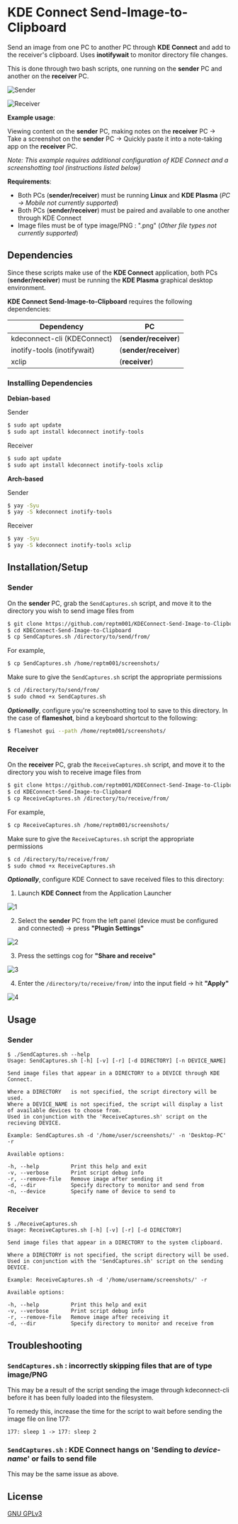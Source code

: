 # KDE Connect Send-Image-to-Clipboard

Send an image from one PC to another PC through **KDE Connect** and add to the receiver's clipboard. Uses **inotifywait** to monitor directory file changes.

This is done through two bash scripts, one running on the **sender** PC and another on the **receiver** PC.

![Sender](https://user-images.githubusercontent.com/7481414/153097537-5bd0ed9b-0e0c-480b-85d8-9651df98404b.GIF)

![Receiver](https://user-images.githubusercontent.com/7481414/153097573-9cc2c377-6448-4554-a39b-454732eafa52.GIF)

**Example usage**: 

Viewing content on the **sender** PC, making notes on the **receiver** PC -> Take a screenshot on the **sender** PC -> Quickly paste it into a note-taking app on the **receiver** PC. 

*Note: This example requires additional configuration of KDE Connect and a screenshotting tool (instructions listed below)*

**Requirements**:

- Both PCs (**sender/receiver**) must be running **Linux** and **KDE Plasma** (*PC -> Mobile not currently supported*)
- Both PCs (**sender/receiver**) must be paired and available to one another through KDE Connect
- Image files must be of type image/PNG : ".png" (*Other file types not currently supported*)

## Dependencies

Since these scripts make use of the **KDE Connect** application, both PCs (**sender/receiver**) must be running the **KDE Plasma** graphical desktop environment.

**KDE Connect Send-Image-to-Clipboard** requires the following dependencies:

| Dependency | PC |
| ---------- | -- |
| kdeconnect-cli (KDEConnect) | (**sender/receiver**) |
| inotify-tools (inotifywait) | (**sender/receiver**) |
| xclip | (**receiver**) |

### Installing Dependencies

**Debian-based**

Sender

```bash
$ sudo apt update
$ sudo apt install kdeconnect inotify-tools
```

Receiver

```bash
$ sudo apt update
$ sudo apt install kdeconnect inotify-tools xclip
```

**Arch-based**

Sender

```bash
$ yay -Syu
$ yay -S kdeconnect inotify-tools
```

Receiver

```bash
$ yay -Syu
$ yay -S kdeconnect inotify-tools xclip
```

## Installation/Setup

### Sender

On the **sender** PC, grab the `SendCaptures.sh` script, and move it to the directory you wish to send image files from

```bash
$ git clone https://github.com/reptm001/KDEConnect-Send-Image-to-Clipboard
$ cd KDEConnect-Send-Image-to-Clipboard
$ cp SendCaptures.sh /directory/to/send/from/
```

For example,

```bash
$ cp SendCaptures.sh /home/reptm001/screenshots/
```

Make sure to give the `SendCaptures.sh` script the appropriate permissions

```bash
$ cd /directory/to/send/from/
$ sudo chmod +x SendCaptures.sh
```

***Optionally***, configure you're screenshotting tool to save to this directory. In the case of **flameshot**, bind a keyboard shortcut to the following:

```bash
$ flameshot gui --path /home/reptm001/screenshots/
```

### Receiver

On the **receiver** PC, grab the `ReceiveCaptures.sh` script, and move it to the directory you wish to receive image files from

```bash
$ git clone https://github.com/reptm001/KDEConnect-Send-Image-to-Clipboard
$ cd KDEConnect-Send-Image-to-Clipboard
$ cp ReceiveCaptures.sh /directory/to/receive/from/
```

For example,

```bash
$ cp ReceiveCaptures.sh /home/reptm001/screenshots/
```

Make sure to give the `ReceiveCaptures.sh` script the appropriate permissions

```bash
$ cd /directory/to/receive/from/
$ sudo chmod +x ReceiveCaptures.sh
```

***Optionally***, configure KDE Connect to save received files to this directory:

1) Launch **KDE Connect** from the Application Launcher

![1](https://user-images.githubusercontent.com/7481414/153094519-76f1ee46-3c4e-43b2-998e-11a604e91ee4.png)

2) Select the **sender** PC from the left panel (device must be configured and connected) -> press **"Plugin Settings"**

![2](https://user-images.githubusercontent.com/7481414/153094574-c2167cc4-1f65-4115-96b8-3df236bcd55b.png)

3) Press the settings cog for **"Share and receive"**

![3](https://user-images.githubusercontent.com/7481414/153090276-543dbcf5-ca4e-4afc-a657-769b817ed6e1.png)

4) Enter the `/directory/to/receive/from/` into the input field -> hit **"Apply"**

![4](https://user-images.githubusercontent.com/7481414/153090292-2ae0852e-4bad-406f-a280-3281b86c7c14.png)

## Usage

### Sender

```
$ ./SendCaptures.sh --help
Usage: SendCaptures.sh [-h] [-v] [-r] [-d DIRECTORY] [-n DEVICE_NAME]

Send image files that appear in a DIRECTORY to a DEVICE through KDE Connect.

Where a DIRECTORY   is not specified, the script directory will be used.
Where a DEVICE_NAME is not specified, the script will display a list of available devices to choose from.
Used in conjunction with the 'ReceiveCaptures.sh' script on the recieving DEVICE.

Example: SendCaptures.sh -d '/home/user/screenshots/' -n 'Desktop-PC' -r

Available options:

-h, --help          Print this help and exit
-v, --verbose       Print script debug info
-r, --remove-file   Remove image after sending it
-d, --dir           Specify directory to monitor and send from
-n, --device        Specify name of device to send to
```

### Receiver

```
$ ./ReceiveCaptures.sh
Usage: ReceiveCaptures.sh [-h] [-v] [-r] [-d DIRECTORY]

Send image files that appear in a DIRECTORY to the system clipboard.

Where a DIRECTORY is not specified, the script directory will be used.
Used in conjunction with the 'SendCaptures.sh' script on the sending DEVICE.

Example: ReceiveCaptures.sh -d '/home/username/screenshots/' -r

Available options:

-h, --help          Print this help and exit
-v, --verbose       Print script debug info
-r, --remove-file   Remove image after receiving it
-d, --dir           Specify directory to monitor and receive from
```

## Troubleshooting

### `SendCaptures.sh` : incorrectly skipping files that are of type image/PNG

This may be a result of the script sending the image through kdeconnect-cli before it has been fully loaded into the filesystem.

To remedy this, increase the time for the script to wait before sending the image file on line 177:

```
177: sleep 1 -> 177: sleep 2
```

### `SendCaptures.sh` : KDE Connect hangs on 'Sending to *device-name*' or fails to send file

This may be the same issue as above.

## License
[GNU GPLv3](https://choosealicense.com/licenses/gpl-3.0/)
